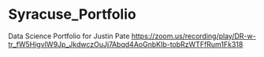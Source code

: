 # Syracuse_Portfolio
Data Science Portfolio for Justin Pate
https://zoom.us/recording/play/DR-w-tr_fW5HigvIW9Jp_JkdwczOuJj7Abqd4AoGnbKIb-tobRzWTFfRum1Fk318
